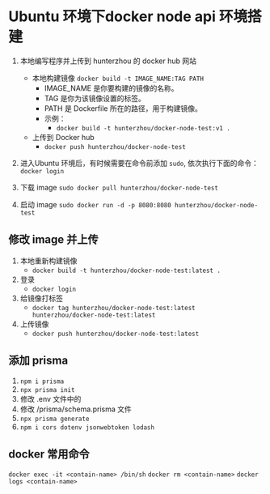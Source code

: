 
# Ubuntu 环境下docker node api 环境搭建
1. 本地编写程序并上传到 hunterzhou 的 docker hub 网站
   - 本地构建镜像 `docker build -t IMAGE_NAME:TAG PATH`
     - IMAGE_NAME 是你要构建的镜像的名称。
     - TAG 是你为该镜像设置的标签。
     - PATH 是 Dockerfile 所在的路径，用于构建镜像。
     - 示例：
       - `docker build -t hunterzhou/docker-node-test:v1 .`
    - 上传到 Docker hub 
       - `docker push hunterzhou/docker-node-test`

2. 进入Ubuntu 环境后，有时候需要在命令前添加 `sudo`, 依次执行下面的命令：
    `docker login`

3. 下载 image
    `sudo docker pull hunterzhou/docker-node-test`

4. 启动 image
    `sudo docker run -d -p 8080:8080 hunterzhou/docker-node-test`

## 修改 image 并上传
1. 本地重新构建镜像
    - `docker build -t hunterzhou/docker-node-test:latest .` 
2. 登录 
   - `docker login`
3. 给镜像打标签
   - `docker tag hunterzhou/docker-node-test:latest hunterzhou/docker-node-test:latest`
4. 上传镜像
   - `docker push hunterzhou/docker-node-test:latest`

## 添加 prisma
1. `npm i prisma`
2. `npx prisma init`
3. 修改 .env 文件中的
4. 修改 /prisma/schema.prisma 文件
5. `npx prisma generate`
6. `npm i cors dotenv jsonwebtoken lodash`

## docker 常用命令
`docker exec -it <contain-name> /bin/sh`
`docker rm <contain-name>`
`docker logs <contain-name>`